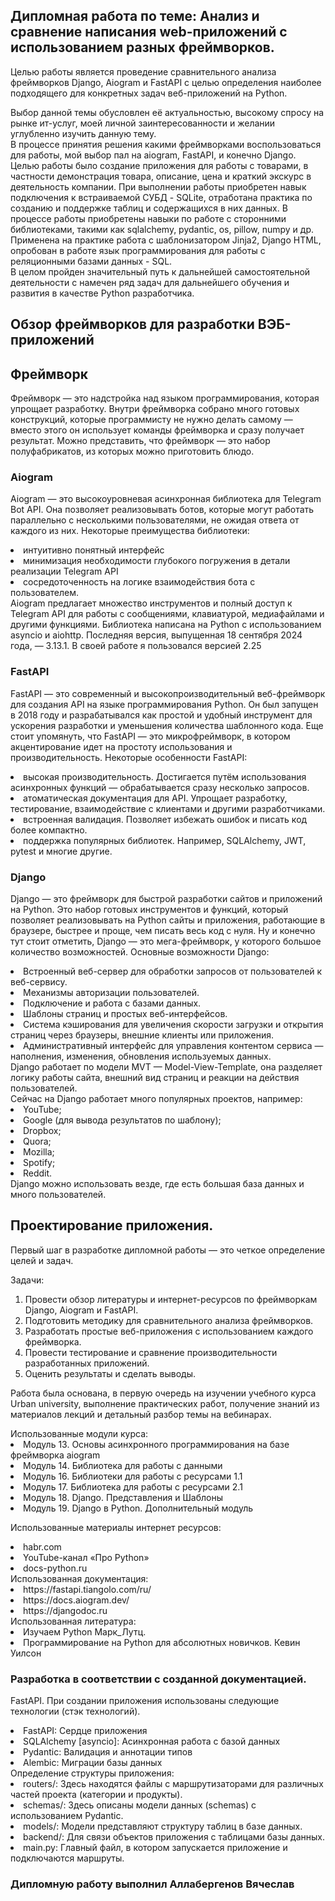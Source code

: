 ## Дипломная работа по теме: Анализ и сравнение написания web-приложений с использованием разных фреймворков.

Целью работы является проведение сравнительного анализа фреймворков Django, Aiogram и FastAPI с целью определения наиболее подходящего для конкретных задач веб-приложений на Python.

Выбор данной темы обусловлен её актуальностью, высокому спросу на рынке ит-услуг, моей личной заинтересованности и желании углубленно изучить данную тему.<br>
В процессе принятия решения какими фреймворками воспользоваться для работы, мой выбор пал на aiogram, FastAPI, и конечно Django.<br>
Целью работы было создание приложения для работы с товарами, в частности демонстрация товара, описание, цена и краткий экскурс в деятельность компании.
При выполнении работы приобретен навык подключения к встраиваемой СУБД  - SQLite, отработана практика по созданию и поддержке таблиц и содержащихся в них данных.
В процессе работы приобретены навыки по работе с сторонними библиотеками, такими как sqlalchemy, pydantic, os, pillow, numpy и др.
Применена на практике работа с шаблонизатором Jinja2, Django HTML, опробован в работе язык программирования для работы с реляционными базами данных - SQL.<br>
В целом пройден значительный путь к дальнейшей самостоятельной деятельности с намечен ряд задач для дальнейшего обучения и развития в качестве Python разработчика.

## Обзор фреймворков для разработки ВЭБ-приложений

## Фреймворк 
Фреймворк — это надстройка над языком программирования, которая упрощает разработку. Внутри фреймворка собрано много готовых конструкций, которые программисту не нужно делать самому — вместо этого он использует команды фреймворка и сразу получает результат. Можно представить, что фреймворк — это набор полуфабрикатов, из которых можно приготовить блюдо.

### Aiogram

Aiogram — это высокоуровневая асинхронная библиотека для Telegram Bot API. Она позволяет реализовывать ботов, которые могут работать параллельно с несколькими пользователями, не ожидая ответа от каждого из них.
Некоторые преимущества библиотеки:
<li>интуитивно понятный интерфейс</li>
<li>минимизация необходимости глубокого погружения в детали реализации Telegram API</li>
<li>сосредоточенность на логике взаимодействия бота с пользователем.</li>
Aiogram предлагает множество инструментов и полный доступ к Telegram API для работы с сообщениями, клавиатурой, медиафайлами и другими функциями.
Библиотека написана на Python с использованием asyncio и aiohttp. Последняя версия, выпущенная 18 сентября 2024 года, — 3.13.1.
В своей работе я пользовался версией 2.25

### FastAPI

FastAPI — это современный и высокопроизводительный веб-фреймворк для создания API на языке программирования Python. Он был запущен в 2018 году и разрабатывался как простой и удобный инструмент для ускорения разработки и уменьшения количества шаблонного кода. Еще стоит упомянуть, что FastAPI — это микрофреймворк, в котором акцентирование идет на простоту использования и производительность.
Некоторые особенности FastAPI:
<li>высокая производительность. Достигается путём использования асинхронных функций — обрабатывается сразу несколько запросов.</li>
<li>атоматическая документация для API. Упрощает разработку, тестирование, взаимодействие с клиентами и другими разработчиками.</li>
<li>встроенная валидация. Позволяет избежать ошибок и писать код более компактно.</li>
<li>поддержка популярных библиотек. Например, SQLAlchemy, JWT, pytest и многие другие.</li>

### Django

Django — это фреймворк для быстрой разработки сайтов и приложений на Python. Это набор готовых инструментов и функций, который позволяет реализовывать на Python сайты и приложения, работающие в браузере, быстрее и проще, чем писать весь код с нуля. Ну и конечно тут стоит отметить, Django — это мега-фреймворк, у которого большое количество возможностей.
Основные возможности Django:
<li>Встроенный веб-сервер для обработки запросов от пользователей к веб-сервису.</li>
<li>Механизмы авторизации пользователей.</li> 
<li>Подключение и работа с базами данных. </li>
<li>Шаблоны страниц и простых веб-интерфейсов. </li>
<li>Система кэширования для увеличения скорости загрузки и открытия страниц через браузеры, внешние клиенты или приложения.</li> 
<li>Административный интерфейс для управления контентом сервиса — наполнения, изменения, обновления используемых данных. </li>
Django работает по модели MVT — Model-View-Template, она разделяет логику работы сайта, внешний вид страниц и реакции на действия пользователей.<br>
Сейчас на Django работает много популярных проектов, например:
<li>YouTube;</li>
<li>Google (для вывода результатов по шаблону);</li>
<li>Dropbox;</li>
<li>Quora;</li>
<li>Mozilla;</li>
<li>Spotify;</li>
<li>Reddit.</li>
Django можно использовать везде, где есть большая база данных и много пользователей.

## Проектирование приложения.

Первый шаг в разработке дипломной работы — это четкое определение целей и задач. 

Задачи:
1. Провести обзор литературы и интернет-ресурсов по фреймворкам Django, Aiogram и FastAPI. 
2. Подготовить методику для сравнительного анализа фреймворков. 
3. Разработать простые веб-приложения с использованием каждого фреймворка. 
4. Провести тестирование и сравнение производительности разработанных приложений. 
5. Оценить результаты и сделать выводы.

<p>Работа была основана, в первую очередь на изучении учебного курса Urban university, выполнение практических работ, получение знаний из материалов лекций и детальный разбор темы на вебинарах.</p>
Использованные модули курса:
<li>Модуль 13. Основы асинхронного программирования на базе фреймворка aiogram</li>
<li>Модуль 14. Библиотека для работы с данными</li>
<li>Модуль 16. Библиотеки для работы с ресурсами 1.1</li>
<li>Модуль 17. Библиотека для работы с ресурсами 2.1</li>
<li>Модуль 18. Django. Представления и Шаблоны</li>
<li>Модуль 19. Django в Python. Дополнительный модуль</li>


<p>Использованные материалы интернет ресурсов:</p>
<li>habr.com</li>
<li>YouTube-канал «Про Python»</li>
<li>docs-python.ru</li>
Использованная документация:
<li>https://fastapi.tiangolo.com/ru/</li>
<li>https://docs.aiogram.dev/</li>
<li>https://djangodoc.ru</li>
Использованная литература:
<li>Изучаем Python Марк_Лутц.</li>
<li>Программирование на Python для абсолютных новичков. Кевин Уилсон</li>

### Разработка в соответствии с созданной документацией.

FastAPI. При создании приложения использованы следующие технологии (стэк технологий).
<li>FastAPI: Сердце приложения</li>
<li>SQLAlchemy [asyncio]: Асинхронная работа с базой данных</li>
<li>Pydantic: Валидация и аннотации типов</li>
<li>Alembic: Миграции базы данных</li>
Определение структуры приложения:
<li>routers/: Здесь находятся файлы с маршрутизаторами для различных частей проекта (категории и продукты).</li>
<li>schemas/: Здесь описаны модели данных (schemas) с использованием Pydantic.</li>
<li>models/: Модели представляют структуру таблиц в базе данных.</li>  
<li>backend/: Для связи объектов приложения с таблицами базы данных.</li>  
<li>main.py: Главный файл, в котором запускается приложение и подключаются маршруты.</li>
















### Дипломную работу выполнил Аллабергенов Вячеслав











